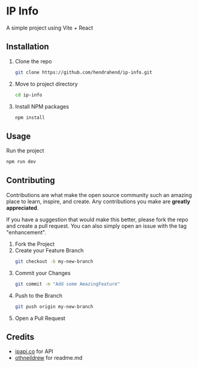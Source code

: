 # IP Info
A simple project using Vite + React
## Installation

1. Clone the repo
   ```sh
   git clone https://github.com/hendrahend/ip-info.git
   ```
2. Move to project directory
   ```sh
   cd ip-info
   ```
3. Install NPM packages
   ```sh
   npm install
   ```

## Usage

Run the project
   ```sh
   npm run dev
   ```

## Contributing
Contributions are what make the open source community such an amazing place to learn, inspire, and create. Any contributions you make are **greatly appreciated**.

If you have a suggestion that would make this better, please fork the repo and create a pull request. You can also simply open an issue with the tag "enhancement".

1. Fork the Project
2. Create your Feature Branch
   ```sh
   git checkout -b my-new-branch
   ```
4. Commit your Changes
   ```sh
   git commit -m "Add some AmazingFeature"
   ```
6. Push to the Branch
   ```sh
   git push origin my-new-branch
   ```
8. Open a Pull Request

## Credits

- [ipapi.co](https://ipapi.co/) for API
- [othneildrew](https://github.com/othneildrew/Best-README-Template) for readme.md
